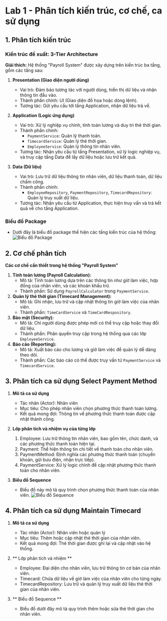 # Lab 1 - Phân tích kiến trúc, cơ chế, ca sử dụng

## 1. Phân tích kiến trúc

### Kiến trúc đề xuất: 3-Tier Architecture
**Giải thích:** Hệ thống "Payroll System" được xây dựng trên kiến trúc ba tầng, gồm các tầng sau:

1. **Presentation (Giao diện người dùng)**
   - Vai trò: Đảm bảo tương tác với người dùng, hiển thị dữ liệu và nhận thông tin đầu vào.
   - Thành phần chính: UI (Giao diện đồ họa hoặc dòng lệnh).
   - Tương tác: Gửi yêu cầu tới tầng Application, nhận dữ liệu trả về.

2. **Application (Logic ứng dụng)**
   - Vai trò: Xử lý nghiệp vụ chính, tính toán lương và duy trì thẻ thời gian.
   - Thành phần chính:
     - `PaymentService`: Quản lý thanh toán.
     - `TimecardService`: Quản lý thẻ thời gian.
     - `EmployeeService`: Quản lý thông tin nhân viên.
   - Tương tác: Nhận yêu cầu từ tầng Presentation, xử lý logic nghiệp vụ, và truy cập tầng Data để lấy dữ liệu hoặc lưu trữ kết quả.

3. **Data (Dữ liệu)**
   - Vai trò: Lưu trữ dữ liệu thông tin nhân viên, dữ liệu thanh toán, dữ liệu chấm công.
   - Thành phần chính:
     - `EmployeeRepository`, `PaymentRepository`, `TimecardRepository`: Quản lý truy xuất dữ liệu.
   - Tương tác: Nhận yêu cầu từ Application, thực hiện truy vấn và trả kết quả về cho tầng Application.

### Biểu đồ Package
- Dưới đây là biểu đồ package thể hiện các tầng kiến trúc của hệ thống:
![Biểu đồ Package](https://www.planttext.com/api/plantuml/png/R91D2i8m44RtEKNelbUG2hhehgWzm90E4imVoIW4yMGkF99Ni1QYCMQPRzxapSpp_kW2WQUpLio1EC4HUJDu36W8I5hJy2lZN2W8WOyzkx4ljdPEIV573H3rtBr7Vv42F_51QXJWfpBVQgTiH4nvRjW0GVvrOdVeR91aVIojbKeIPwNPCVQyRLVbiB_FXQWuYrKMh68fDijz6TMXcTxNVm400F__0m00)

## 2. Cơ chế phân tích

**Các cơ chế cần thiết trong hệ thống "Payroll System"**

1. **Tính toán lương (Payroll Calculation):**
   - Mô tả: Tính toán lương dựa trên các thông tin như giờ làm việc, hợp đồng của nhân viên, và các khoản khấu trừ.
   - Thành phần: Sử dụng `PayrollCalculator` trong `PaymentService`.
2. **Quản lý thẻ thời gian (Timecard Management):**
   - Mô tả: Ghi nhận, lưu trữ và cập nhật thông tin giờ làm việc của nhân viên.
   - Thành phần: `TimeCardService` và `TimeCardRespository`.
3. **Bảo mật (Security):**
   - Mô tả: Chỉ người dùng được phép mới có thể truy cập hoặc thay đổi dữ liệu.
   - Thành phần: Phân quyền truy cập trong hệ thống qua các lớp `EmployeeService`.
4. **Báo cáo (Reporting):**
   - Mô tả: Xuất báo cáo cho lương và giờ làm việc để quản lý dễ dàng theo dõi.
   - Thành phần: Các báo cáo có thể được truy vấn từ `PaymentService` và `TimecardService`.
     
## 3. Phân tích ca sử dụng Select Payment Method

1. **Mô tả ca sử dụng**
   - Tác nhân (Actor): Nhân viên
   - Mục tiêu: Cho phép nhân viên chọn phương thức thanh toán lương.
   - Kết quả mong đợi: Thông tin về phương thức thanh toán được cập nhật thành công.
     
2. **Lớp phân tích và nhiệm vụ của từng lớp**
   1. Employee: Lưu trữ thông tin nhân viên, bao gồm tên, chức danh, và các phương thức thanh toán hiện tại.
   2. Payment: Thể hiện thông tin chi tiết về thanh toán cho nhân viên.
   3. PaymentMethod: Định nghĩa các phương thức thanh toán (chuyển khoản, gửi bưu điện, nhận trực tiếp).
   4. PaymentService: Xử lý logic chính để cập nhật phương thức thanh toán cho nhân viên.

3. **Biểu đồ Sequence**
   - Biểu đồ này mô tả quy trình chọn phương thức thanh toán của nhân viên.
![Biểu đồ Sequence](https://www.planttext.com/api/plantuml/png/R9A_QW8n7CVtF4LmKj0Nw514ALr4IZtSunakeNU_7BaelT6fSn-Wu5LAGH0wTBeREWHyZpn1Nw6_M0_FrY4G-7w-VmZvhhxwcM7QB9AOiD0eJM-ID5OvvvHb59OaHL66CcLWQEkEvGa7C-5wAKFUyaYQdIE1J7Z8zBp9c3_CWC53Kvzb_sgqYkDxdYfzNgOpGc19UzVOIwzeRhUBeIlV5u5W809b2sXt24e860_4hdpB9wvwlfMkUXdPTJB5orFOJkncBEmhJANTGeSWtAj3ZNRbPkggrGNVCVkNixjZPwCzGq-0w0gwDAgzzQIPjqMksic6usn9bvu2EcJMMFLeYt0iNBbhjDLhz66EAmiri8KQuXdjF_O5H3xyX3V3knGYkyvncRvOKWSTAb36HySAOJyXyj8fD11s3MBe1NpwFeUv_qe_0000__y30000)

## 4. Phân tích ca sử dụng Maintain Timecard

1. **Mô tả ca sử dụng**
   - Tác nhân (Actor): Nhân viên hoặc quản lý
   - Mục tiêu: Thêm hoặc cập nhật thẻ thời gian của nhân viên.
   - Kết quả mong đợi: Thẻ thời gian được ghi lại và cập nhật vào hệ thống.
     
2. ** Lớp phân tích và nhiệm ** 
   - Employee: Đại diện cho nhân viên, lưu trữ thông tin cơ bản của nhân viên.
   - Timecard: Chứa dữ liệu về giờ làm việc của nhân viên cho từng ngày.
   - TimecardRepository: Lưu trữ và quản lý truy xuất dữ liệu thẻ thời gian của nhân viên.

3. ** Biểu đồ Sequence **
   - Biểu đồ dưới đây mô tả quy trình thêm hoặc sửa thẻ thời gian cho nhân viên.
     







